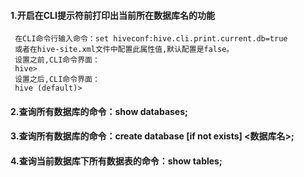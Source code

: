 #### 1.开启在CLI提示符前打印出当前所在数据库名的功能
```
 在CLI命令行输入命令：set hiveconf:hive.cli.print.current.db=true
 或者在hive-site.xml文件中配置此属性值,默认配置是false。
 设置之前,CLI命令界面：
 hive> 
 设置之后,CLI命令界面：
 hive (default)> 
```

#### 2.查询所有数据库的命令：show databases;

#### 3.查询所有数据库的命令：create database [if not exists] <数据库名>;

#### 4.查询当前数据库下所有数据表的命令：show tables;
